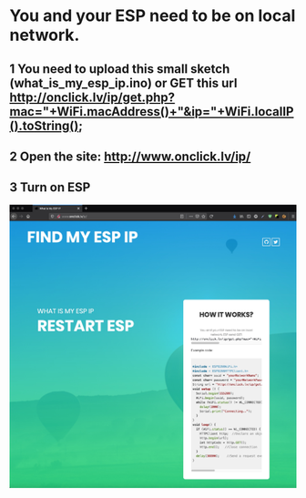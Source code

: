 # You and your ESP need to be on local network.


## 1 You need to upload this small sketch (what_is_my_esp_ip.ino) or GET this url http://onclick.lv/ip/get.php?mac="+WiFi.macAddress()+"&ip="+WiFi.localIP().toString();
## 2 Open the site: http://www.onclick.lv/ip/
## 3 Turn on ESP

![alt text](https://github.com/renat2985/what_is_my_esp_ip/raw/master/screen.jpg "Screen")
